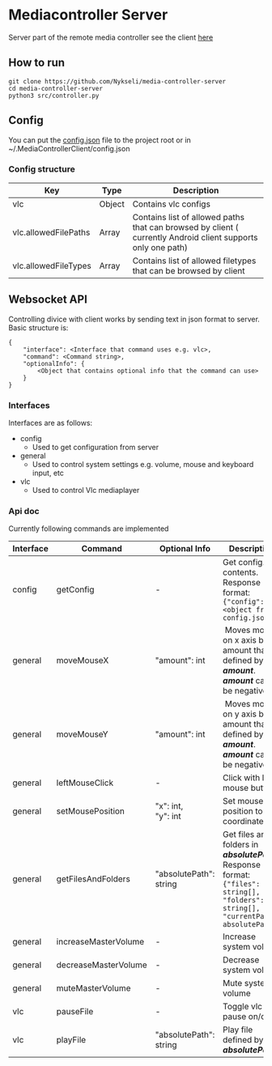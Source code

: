# Mediacontroller Server

Server part of the remote media controller see the client [here](https://github.com/Nykseli/android-media-controller)

## How to run

```
git clone https://github.com/Nykseli/media-controller-server
cd media-controller-server
python3 src/controller.py
```

## Config

You can put the [config.json](https://github.com/Nykseli/media-controller-server/blob/master/config.json.example) file to the project root or in ~/.MediaControllerClient/config.json

### Config structure

| Key | Type | Description |
|-----| -----| ------      |
| vlc |Object| Contains vlc configs|
| vlc.allowedFilePaths | Array | Contains list of allowed paths that can browsed by client ( currently Android client supports only one path) |
| vlc.allowedFileTypes | Array | Contains list of allowed filetypes that can be browsed by client|

## Websocket API

Controlling divice with client works by sending text in json format to server.
Basic structure is:
```
{
    "interface": <Interface that command uses e.g. vlc>,
    "command": <Command string>,
    "optionalInfo": {
        <Object that contains optional info that the command can use>
    }
}
```

### Interfaces

Interfaces are as follows:

* config
  * Used to get configuration from server
* general
  * Used to control system settings e.g. volume, mouse and keyboard input, etc
* vlc
  * Used to control Vlc mediaplayer

### Api doc

Currently following commands are implemented

|Interface|Command|Optional Info| Description|
| ------- | ----- | ----------- | ---------- |
| config  | getConfig | - | Get config.json contents. <br /> Response format: ```{"config": <object from config.json>```
| general | moveMouseX | "amount": int | Moves mouse on x axis by x amount that is defined by ***amount***. ***amount*** can be negative. |
| general | moveMouseY | "amount": int | Moves mouse on y axis by x amount that is defined by ***amount***. ***amount*** can be negative. |
| general | leftMouseClick | - | Click with left mouse button |
| general | setMousePosition | "x": int,  <br />"y": int | Set mouse position to ***x***,***y*** coordinate |
| general | getFilesAndFolders | "absolutePath": string | Get files and folders in ***absolutePath***. <br /> Response format: ```{"files": string[], "folders": string[], "currentPath": absolutePath}```|
| general | increaseMasterVolume | - | Increase system volume |
| general | decreaseMasterVolume | - | Decrease system volume |
| general | muteMasterVolume | - | Mute system volume |
| vlc | pauseFile | - | Toggle vlc pause on/off |
| vlc | playFile | "absolutePath": string | Play file defined by ***absolutePath***|

